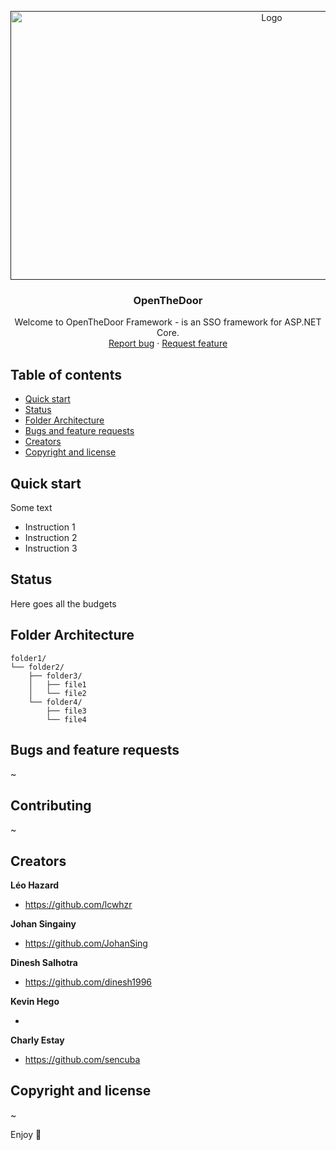 <p align="center">
  <a href="">
    <img src="https://cdn-biiinge.konbini.com/files/2016/08/hodor-feat.jpg" alt="Logo" width=820 height=430>
  </a>

  <h3 align="center">OpenTheDoor</h3>

  <p align="center">
    Welcome to OpenTheDoor Framework - is an SSO framework for ASP.NET Core.
    <br>
    <a href="https://github.com/lcwhzr/OpenTheDoor/issues/new?template=bug.md">Report bug</a>
    ·
    <a href="https://github.com/lcwhzr/OpenTheDoor/issues/new?template=feature.md&labels=feature">Request feature</a>
  </p>
</p>


## Table of contents

- [Quick start](#quick-start)
- [Status](#status)
- [Folder Architecture](#folder-architecture)
- [Bugs and feature requests](#bugs-and-feature-requests)
- [Creators](#creators)
- [Copyright and license](#copyright-and-license)


## Quick start

Some text

- Instruction 1
- Instruction 2
- Instruction 3

## Status

Here goes all the budgets

## Folder Architecture

```text
folder1/
└── folder2/
    ├── folder3/
    │   ├── file1
    │   └── file2
    └── folder4/
        ├── file3
        └── file4
```

## Bugs and feature requests

~ 

## Contributing

~

## Creators

**Léo Hazard**

- <https://github.com/lcwhzr>

**Johan Singainy**

- <https://github.com/JohanSing>

**Dinesh Salhotra**

- <https://github.com/dinesh1996>

**Kevin Hego**

- <?>

**Charly Estay**

- <https://github.com/sencuba>


## Copyright and license

~

Enjoy :metal:

